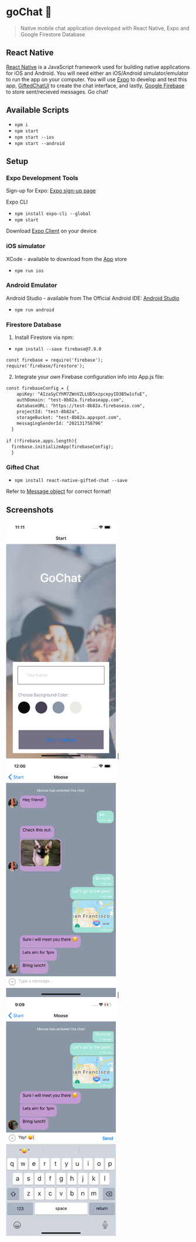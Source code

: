 # goChat 💬
>Native mobile chat application developed with React Native, Expo and Google Firestore Database

## React Native
[React Native](https://reactnative.dev/docs/getting-started) is a JavaScript framework used for building native applications for iOS and Android. You will need either an iOS/Android simulator/emulator to run the app on your computer. You will use [Expo](https://expo.io/learn) to develop and test this app, [GiftedChatUI](https://github.com/FaridSafi/react-native-gifted-chat) to create the chat interface, and lastly, [Google Firebase](https://firebase.google.com/) to store sent/recieved messages. Go chat!

## Available Scripts
* `npm i`
* `npm start`
* `npm start --ios`
* `npm start --android`

## Setup
### Expo Development Tools
Sign-up for Expo: [Expo sign-up page](https://expo.io/signup)

Expo CLI
* `npm install expo-cli --global`
* `npm start`

Download [Expo Client](https://expo.io/tools) on your device 

### iOS simulator
XCode - available to download from the [App](https://apps.apple.com/us/app/xcode/id497799835?mt=12) store 
* `npm run ios`

### Android Emulator
Android Studio - available from The Official Android IDE: [Android Studio](https://developer.android.com/studio/?gclid=CjwKCAjw1ej5BRBhEiwAfHyh1GQJhX5OJkiC2ElYb8_eHWOiJikIB7CuBwiqNZe-bEnlHwouJHEBwBoCY5MQAvD_BwE&gclsrc=aw.ds)
* `npm run android`

### Firestore Database
1. Install Firestore via npm:
* `npm install --save firebase@7.9.0`
```
const firebase = require('firebase');
require('firebase/firestore');
```

2. Integrate your *own* Firebase configuration info into App.js file:
```
const firebaseConfig = {
    apiKey: "AIzaSyCYhM7ZWoVZLLUD5xzpcepyID3B5w1sfuE",
    authDomain: "test-8b82a.firebaseapp.com",
    databaseURL: "https://test-8b82a.firebaseio.com",
    projectId: "test-8b82a",
    storageBucket: "test-8b82a.appspot.com",
    messagingSenderId: "202131758796"
  }

if (!firebase.apps.length){
  firebase.initializeApp(firebaseConfig);
  }
 ```

### Gifted Chat
* `npm install react-native-gifted-chat --save`

Refer to [Message object](https://github.com/FaridSafi/react-native-gifted-chat#message-object) for correct format!

## Screenshots
<img src="assets/mainView.png" width="300"> | <img src="assets/chatView.png" width="300"> | <img src="assets/keyboard.png" width="300"> 
